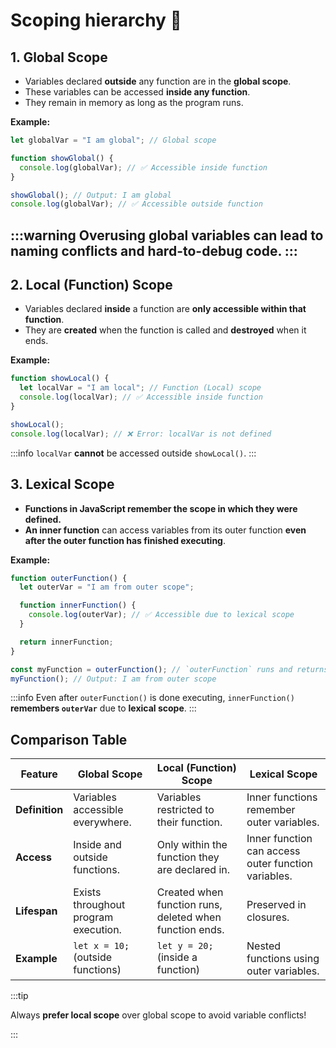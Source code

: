 # Scoping hierarchy 👀

## 1. Global Scope
- Variables declared **outside** any function are in the **global scope**.
- These variables can be accessed **inside any function**.
- They remain in memory as long as the program runs.

**Example:**
```javascript
let globalVar = "I am global"; // Global scope

function showGlobal() {
  console.log(globalVar); // ✅ Accessible inside function
}

showGlobal(); // Output: I am global
console.log(globalVar); // ✅ Accessible outside function
```
:::warning Overusing global variables can lead to **naming conflicts** and **hard-to-debug code**.
:::
---

## 2. Local (Function) Scope
- Variables declared **inside** a function are **only accessible within that function**.
- They are **created** when the function is called and **destroyed** when it ends.

**Example:**
```javascript
function showLocal() {
  let localVar = "I am local"; // Function (Local) scope
  console.log(localVar); // ✅ Accessible inside function
}

showLocal();
console.log(localVar); // ❌ Error: localVar is not defined
```
:::info `localVar` **cannot** be accessed outside `showLocal()`.
:::


## 3. Lexical Scope
- **Functions in JavaScript remember the scope in which they were defined.**
- **An inner function** can access variables from its outer function **even after the outer function has finished executing**.

**Example:**
```javascript
function outerFunction() {
  let outerVar = "I am from outer scope";

  function innerFunction() {
    console.log(outerVar); // ✅ Accessible due to lexical scope
  }

  return innerFunction;
}

const myFunction = outerFunction(); // `outerFunction` runs and returns `innerFunction`
myFunction(); // Output: I am from outer scope
```
:::info Even after `outerFunction()` is done executing, `innerFunction()` **remembers `outerVar`** due to **lexical scope**.
::: 


## Comparison Table
| Feature          | Global Scope | Local (Function) Scope | Lexical Scope |
|-----------------|--------------|----------------------|--------------|
| **Definition**   | Variables accessible everywhere. | Variables restricted to their function. | Inner functions remember outer variables. |
| **Access**       | Inside and outside functions. | Only within the function they are declared in. | Inner function can access outer function variables. |
| **Lifespan**     | Exists throughout program execution. | Created when function runs, deleted when function ends. | Preserved in closures. |
| **Example**      | `let x = 10;` (outside functions) | `let y = 20;` (inside a function) | Nested functions using outer variables. |

:::tip

Always **prefer local scope** over global scope to avoid variable conflicts!

:::